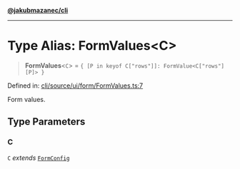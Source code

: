 [**@jakubmazanec/cli**](../README.md)

---

# Type Alias: FormValues\<C\>

> **FormValues**\<`C`\> = `{ [P in keyof C["rows"]]: FormValue<C["rows"][P]> }`

Defined in:
[cli/source/ui/form/FormValues.ts:7](https://github.com/jakubmazanec/tools/blob/6fe16df773d5da14c29261ea934e72b3f99fabb7/packages/cli/source/ui/form/FormValues.ts#L7)

Form values.

## Type Parameters

### C

`C` _extends_ [`FormConfig`](FormConfig.md)
